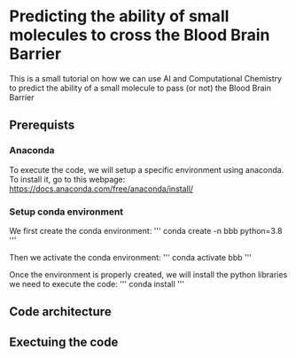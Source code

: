 # Predicting the ability of small molecules to cross the Blood Brain Barrier
This is a small tutorial on how we can use AI and Computational Chemistry to predict the ability of a small molecule to pass (or not) the Blood Brain Barrier

## Prerequists

### Anaconda

To execute the code, we will setup a specific environment using anaconda. To install it, go to this webpage: https://docs.anaconda.com/free/anaconda/install/

### Setup conda environment

We first create the conda environment: 
'''
conda create -n bbb python=3.8
'''

Then we activate the conda environment:
'''
conda activate bbb
'''

Once the environment is properly created, we will install the python libraries we need to execute the code:
'''
conda install 
'''

## Code architecture

## Exectuing the code


